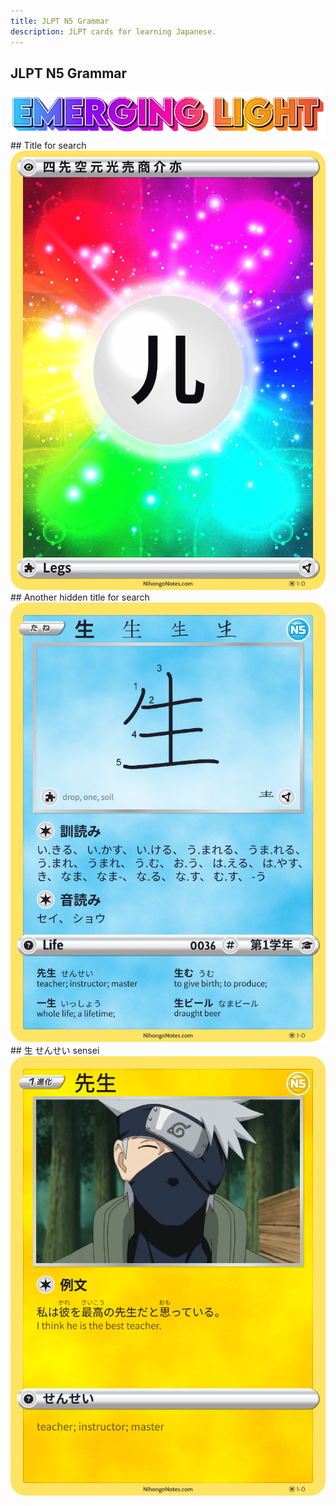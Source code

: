 ```yaml
---
title: JLPT N5 Grammar
description: JLPT cards for learning Japanese.
---
```


<h1 style="display:none;">JLPT N5 Grammar</h1>

<div class="jlpt-listing">
    <h2>JLPT N5 Grammar</h2>
    <img src="../../../images/emerging-light.png" alt="Emerging Light" loading="lazy" class="nopop">
</div>

<div class="card-grid card-grid--two" markdown>

<div class="card" markdown>
## Title for search
<img src="../../../images/cards/card-p001-legs.png" alt="Legs" loading="lazy">
</div>

<div class="card" markdown>
## Another hidden title for search
<img src="../../../images/cards/card-0036-life.png" alt="生" loading="lazy">
</div>

<div class="card" markdown>
## 生 せんせい sensei
<img src="../../../images/cards/card-n5-vocab-sensei.png" alt="先生" loading="lazy">
</div>

</div>